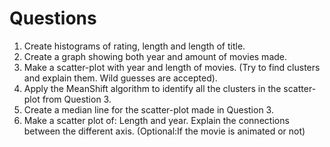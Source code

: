 # Questions

1. Create histograms of rating, length and length of title.
2. Create a graph showing both year and amount of movies made.
3. Make a scatter-plot with year and length of movies. (Try to find clusters and explain them. Wild guesses are accepted).
4. Apply the MeanShift algorithm to identify all the clusters in the scatter-plot from Question 3.
5. Create a median line for the scatter-plot made in Question 3.
6. Make a scatter plot of: Length and year. Explain the connections between the different axis. (Optional:If the movie is animated or not)